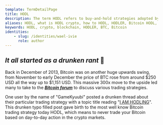 ```yaml
---
template: TermDetailPage
title: HODL
description: The term HODL refers to buy-and-hold strategies adopted by members of bitcoin and other cryptocurrency communities.
aliases: HODL, what is HODL crypto, how to HODL, HODLER, Bitcoin HODL, how to pronounce HODL
keywords: HODL, crypto, blockchain, HODLER, BTC, Bitcoin
identities: 
    - slug: /identities/wael-ivie
      role: author
---
```


## ***It all started as a drunken rant*** 🥃 

Back in December of 2013, Bitcoin was on another huge upwards swing, from November to early December the price of BTC rose from around $250 USD all the way up to $1,151 USD. This massive 300x move to the upside led many to take to the ***[Bitcoin forum](https://bitcointalk.org/index.php)*** to discuss various trading strategies. 

 One user by the name of "GameKyuubi" posted a drunken thread about their particular trading strategy with a topic title reading "[I AM HODLING](https://bitcointalk.org/index.php?topic=375643.0)". This drunken typo filled post gave birth to the most well know Bitcoin trading strategy today HODL, which means to never trade your Bitcoin based on day-to-day action in the crypto markets.

<YoutubeVideo url="https://www.youtube.com/watch?v=1wxLaHrYyrs" />
